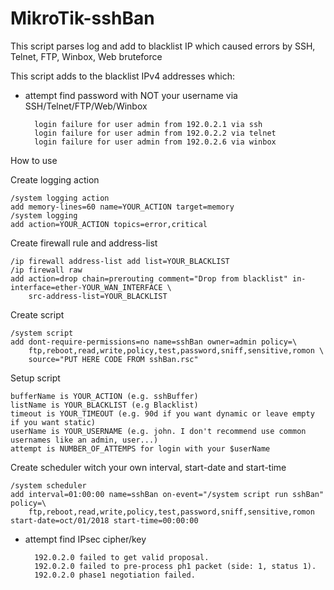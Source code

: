 # MikroTik-sshBan
This script parses log and add to blacklist IP which caused errors by SSH, Telnet, FTP, Winbox, Web bruteforce

This script adds to the blacklist IPv4 addresses which:

- attempt find password with NOT your username via SSH/Telnet/FTP/Web/Winbox
		
		login failure for user admin from 192.0.2.1 via ssh
		login failure for user admin from 192.0.2.2 via telnet
		login failure for user admin from 192.0.2.6 via winbox

How to use

Create logging action

	/system logging action
	add memory-lines=60 name=YOUR_ACTION target=memory
	/system logging
	add action=YOUR_ACTION topics=error,critical

Create firewall rule and address-list

	/ip firewall address-list add list=YOUR_BLACKLIST
	/ip firewall raw
	add action=drop chain=prerouting comment="Drop from blacklist" in-interface=ether-YOUR_WAN_INTERFACE \
		src-address-list=YOUR_BLACKLIST	

Create script

	/system script
	add dont-require-permissions=no name=sshBan owner=admin policy=\
		ftp,reboot,read,write,policy,test,password,sniff,sensitive,romon \
		source="PUT HERE CODE FROM sshBan.rsc"

Setup script

	bufferName is YOUR_ACTION (e.g. sshBuffer)
	listName is YOUR_BLACKLIST (e.g Blacklist)
	timeout is YOUR_TIMEOUT (e.g. 90d if you want dynamic or leave empty if you want static)
	userName is YOUR_USERNAME (e.g. john. I don't recommend use common usernames like an admin, user...)
	attempt is NUMBER_OF_ATTEMPS for login with your $userName

Create scheduler witch your own interval, start-date and start-time

	/system scheduler
	add interval=01:00:00 name=sshBan on-event="/system script run sshBan" policy=\
		ftp,reboot,read,write,policy,test,password,sniff,sensitive,romon start-date=oct/01/2018 start-time=00:00:00




- attempt find IPsec cipher/key

		192.0.2.0 failed to get valid proposal.
		192.0.2.0 failed to pre-process ph1 packet (side: 1, status 1).
		192.0.2.0 phase1 negotiation failed.
